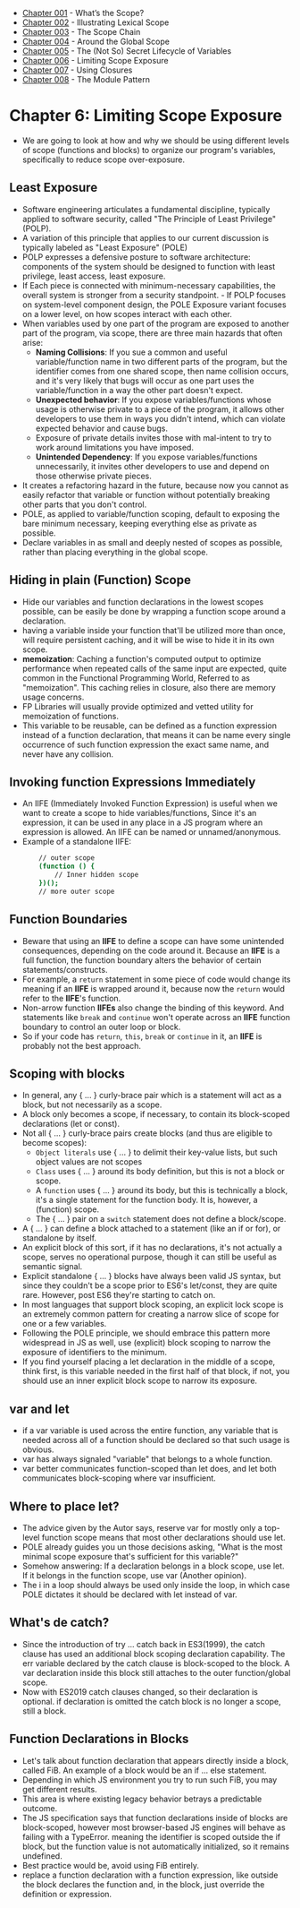 
- [Chapter 001](./chapter001.md) - What’s the Scope? 
- [Chapter 002](./chapter002.md) - Illustrating Lexical Scope 
- [Chapter 003](./chapter003.md) - The Scope Chain 
- [Chapter 004](./chapter004.md) - Around the Global Scope 
- [Chapter 005](./chapter005.md) - The (Not So) Secret Lifecycle of Variables 
- [Chapter 006](./chapter006.md) - Limiting Scope Exposure 
- [Chapter 007](./chapter007.md) - Using Closures 
- [Chapter 008](./chapter008.md) - The Module Pattern 

# Chapter 6: Limiting Scope Exposure 
- We are going to look at how and why we should be using different levels of scope (functions and blocks) to organize our program's variables, specifically to reduce scope over-exposure. 

## Least Exposure 
- Software engineering articulates a fundamental discipline, typically applied to software security, called "The Principle of Least Privilege" (POLP). 
- A variation of this principle that applies to our current discussion is typically labeled as "Least Exposure" (POLE) 
- POLP expresses a defensive posture to software architecture: components of the system should be designed to function with least privilege, least access, least exposure. 
- If Each piece is connected with minimum-necessary capabilities, the overall system is stronger from a security standpoint. - If POLP focuses on system-level component design, the POLE Exposure variant focuses on a lower level, on how scopes interact with each other. 
- When variables used by one part of the program are exposed to another part of the program, via scope, there are three main hazards that often arise: 
    - **Naming Collisions**: If you sue a common and useful variable/function name in two different parts of the program, but the identifier comes from one shared scope, then name collision occurs, and it's very likely that bugs will occur as one part uses the variable/function in a way the other part doesn't expect. 
    - **Unexpected behavior**: If you expose variables/functions whose usage is otherwise private to a piece of the program, it allows other developers to use them in ways you didn't intend, which can violate expected behavior and cause bugs. 
    - Exposure of private details invites those with mal-intent to try to work around limitations you have imposed. 
    - **Unintended Dependency**: If you expose variables/functions unnecessarily, it invites other developers to use and depend on those otherwise private pieces. 
- It creates a refactoring hazard in the future, because now you cannot as easily refactor that variable or function without potentially breaking other parts that you don't control. 
- POLE, as applied to variable/function scoping, default to exposing the bare minimum necessary, keeping everything else as private as possible. 
- Declare variables in as small and deeply nested of scopes as possible, rather than placing everything in the global scope. 

## Hiding in plain (Function) Scope 
- Hide our variables and function declarations in the lowest scopes possible, can be easily be done by wrapping a function scope around a declaration. 
- having a variable inside your function that'll be utilized more than once, will require persistent caching, and it will be wise to hide it in its own scope. 
- **memoization**: Caching a function's computed output to optimize performance when repeated calls of the same input are expected, quite common in the Functional Programming World, Referred to as "memoization". This caching relies in closure, also there are memory usage concerns. 
- FP Libraries will usually provide optimized and vetted utility for memoization of functions. 
- This variable to be reusable, can be defined as a function expression instead of a function declaration, that means it can be name every single occurrence of such function expression the exact same name, and never have any collision. 

## Invoking function Expressions Immediately 
- An IIFE (Immediately Invoked Function Expression) is useful when we want to create a scope to hide variables/functions, Since it's an expression, it can be used in any place in a JS program where an expression is allowed. An IIFE can be named or unnamed/anonymous. 
- Example of a standalone IIFE:  
    ```sh 
        // outer scope 
        (function () { 
            // Inner hidden scope 
        })(); 
        // more outer scope 
    ``` 

## Function Boundaries 
- Beware that using an **IIFE** to define a scope can have some unintended consequences, depending on the code around it. Because an **IIFE** is a full function, the function boundary alters the behavior of certain statements/constructs. 
- For example, a `return` statement in some piece of code would change its meaning if an **IIFE** is wrapped around it, because now the `return` would refer to the **IIFE**'s function. 
- Non-arrow function **IIFEs** also change the binding of this keyword. And statements like `break` and `continue` won't operate across an **IIFE** function boundary to control an outer loop or block. 
- So if your code has `return`, `this`, `break` or `continue` in it, an **IIFE** is probably not the best approach. 

## Scoping with blocks 
- In general, any { ... } curly-brace pair which is a statement will act as a block, but not necessarily as a scope. 
- A block only becomes a scope, if necessary, to contain its block-scoped declarations (let or const). 
- Not all { ... } curly-brace pairs create blocks (and thus are eligible to become scopes): 
    - `Object literals` use { ... } to delimit their key-value lists, but such object values are not scopes 
    - `Class` uses { ... } around its body definition, but this is not a block or scope. 
    - A `function` uses { ... } around its body, but this is technically a block, it's a single statement for the function body. It is, however, a (function) scope. 
    - The { ... } pair on a `switch` statement does not define a block/scope. 
- A { ... } can define a block attached to a statement (like an if or for), or standalone by itself. 
- An explicit block of this sort, if it has no declarations, it's not actually a scope, serves no operational purpose, though it can still be useful as semantic signal. 
- Explicit standalone { ... } blocks have always been valid JS syntax, but since they couldn't be a scope prior to ES6's let/const, they are quite rare. However, post ES6 they're starting to catch on. 
- In most languages that support block scoping, an explicit lock scope is an extremely common pattern for creating a narrow slice of scope for one or a few variables. 
- Following the POLE principle, we should embrace this pattern more widespread in JS as well, use (explicit) block scoping to narrow the exposure of identifiers to the minimum. 
- If you find yourself placing a let declaration in the middle of a scope, think first, is this variable needed in the first half of that block, if not, you should use an inner explicit block scope to narrow its exposure. 

## var and let 
- if a var variable is used across the entire function, any variable that is needed across all of a function should be declared so that such usage is obvious. 
- var has always signaled "variable" that belongs to a whole function. 
- var better communicates function-scoped than let does, and let both communicates block-scoping where var insufficient. 

## Where to place let? 
- The advice given by the Autor says, reserve var for mostly only a top-level function scope means that most other declarations should use let. 
- POLE already guides you un those decisions asking, "What is the most minimal scope exposure that's sufficient for this variable?" 
- Somehow answering: If a declaration belongs in a block scope, use let. If it belongs in the function scope, use var (Another opinion). 
- The i in a loop should always be used only inside the loop, in which case POLE dictates it should be declared with let instead of var. 

## What's de catch? 
- Since the introduction of try ... catch back in ES3(1999), the catch clause has used an additional block scoping declaration capability. The err variable declared by the catch clause is block-scoped to the block. A var declaration inside this block still attaches to the outer function/global scope. 
- Now with ES2019 catch clauses changed, so their declaration is optional. if declaration is omitted the catch block is no longer a scope, still a block. 

## Function Declarations in Blocks 
- Let's talk about function declaration that appears directly inside a block, called FiB. An example of a block would be an if ... else statement. 
- Depending in which JS environment you try to run such FiB, you may get different results. 
- This area is where existing legacy behavior betrays a predictable outcome. 
- The JS specification says that function declarations inside of blocks are block-scoped, however most browser-based JS engines will behave as failing with a TypeError. meaning the identifier is scoped outside the if block, but the function value is not automatically initialized, so it remains undefined. 
- Best practice would be, avoid using FiB entirely. 
- replace a function declaration with a function expression, like outside the block declares the function and, in the block, just override the definition or expression. 
